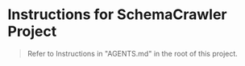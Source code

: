 # Instructions for SchemaCrawler Project

> Refer to Instructions in "AGENTS.md" in the root of this project.